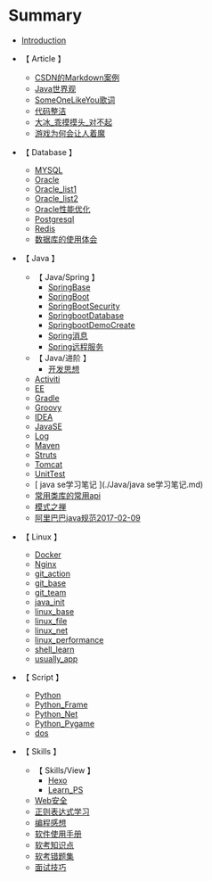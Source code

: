 # Summary

* [Introduction](README.md)


* 【 Article 】
    * [ CSDN的Markdown案例 ](./Article/CSDN的Markdown案例.md)
    * [ Java世界观 ](./Article/Java世界观.md)
    * [ SomeOneLikeYou歌词 ](./Article/SomeOneLikeYou歌词.md)
    * [ 代码整洁 ](./Article/代码整洁.md)
    * [ 大冰_乖摸摸头_对不起 ](./Article/大冰_乖摸摸头_对不起.md)
    * [ 游戏为何会让人着魔 ](./Article/游戏为何会让人着魔.md)
* 【 Database 】
    * [ MYSQL ](./Database/MYSQL.md)
    * [ Oracle ](./Database/Oracle.md)
    * [ Oracle_list1 ](./Database/Oracle_list1.md)
    * [ Oracle_list2 ](./Database/Oracle_list2.md)
    * [ Oracle性能优化 ](./Database/Oracle性能优化.md)
    * [ Postgresql ](./Database/Postgresql.md)
    * [ Redis ](./Database/Redis.md)
    * [ 数据库的使用体会 ](./Database/数据库的使用体会.md)
* 【 Java 】
    * 【 Java/Spring 】
        * [ SpringBase ](./Java/Spring/SpringBase.md)
        * [ SpringBoot ](./Java/Spring/SpringBoot.md)
        * [ SpringBootSecurity ](./Java/Spring/SpringBootSecurity.md)
        * [ SpringbootDatabase ](./Java/Spring/SpringbootDatabase.md)
        * [ SpringbootDemoCreate ](./Java/Spring/SpringbootDemoCreate.md)
        * [ Spring消息 ](./Java/Spring/Spring消息.md)
        * [ Spring远程服务 ](./Java/Spring/Spring远程服务.md)
    * 【 Java/进阶 】
        * [ 开发思想 ](./Java/进阶/开发思想.md)
    * [ Activiti ](./Java/Activiti.md)
    * [ EE ](./Java/EE.md)
    * [ Gradle ](./Java/Gradle.md)
    * [ Groovy ](./Java/Groovy.md)
    * [ IDEA ](./Java/IDEA.md)
    * [ JavaSE ](./Java/JavaSE.md)
    * [ Log ](./Java/Log.md)
    * [ Maven ](./Java/Maven.md)
    * [ Struts ](./Java/Struts.md)
    * [ Tomcat ](./Java/Tomcat.md)
    * [ UnitTest ](./Java/UnitTest.md)
    * [ java se学习笔记 ](./Java/java se学习笔记.md)
    * [ 常用类库的常用api ](./Java/常用类库的常用api.md)
    * [ 模式之禅 ](./Java/模式之禅.md)
    * [ 阿里巴巴java规范2017-02-09 ](./Java/阿里巴巴java规范2017-02-09.md)
* 【 Linux 】
    * [ Docker ](./Linux/Docker.md)
    * [ Nginx ](./Linux/Nginx.md)
    * [ git_action ](./Linux/git_action.md)
    * [ git_base ](./Linux/git_base.md)
    * [ git_team ](./Linux/git_team.md)
    * [ java_init ](./Linux/java_init.md)
    * [ linux_base ](./Linux/linux_base.md)
    * [ linux_file ](./Linux/linux_file.md)
    * [ linux_net ](./Linux/linux_net.md)
    * [ linux_performance ](./Linux/linux_performance.md)
    * [ shell_learn ](./Linux/shell_learn.md)
    * [ usually_app ](./Linux/usually_app.md)
* 【 Script 】
    * [ Python ](./Script/Python.md)
    * [ Python_Frame ](./Script/Python_Frame.md)
    * [ Python_Net ](./Script/Python_Net.md)
    * [ Python_Pygame ](./Script/Python_Pygame.md)
    * [ dos ](./Script/dos.md)
* 【 Skills 】
    * 【 Skills/View 】
        * [ Hexo ](./Skills/View/Hexo.md)
        * [ Learn_PS ](./Skills/View/Learn_PS.md)
    * [ Web安全 ](./Skills/Web安全.md)
    * [ 正则表达式学习 ](./Skills/正则表达式学习.md)
    * [ 编程感想 ](./Skills/编程感想.md)
    * [ 软件使用手册 ](./Skills/软件使用手册.md)
    * [ 软考知识点 ](./Skills/软考知识点.md)
    * [ 软考错题集 ](./Skills/软考错题集.md)
    * [ 面试技巧 ](./Skills/面试技巧.md)
